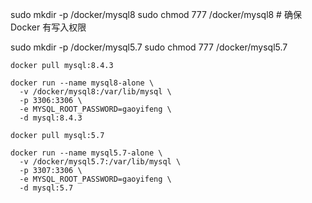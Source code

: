 
sudo mkdir -p /docker/mysql8
sudo chmod 777 /docker/mysql8  # 确保 Docker 有写入权限

sudo mkdir -p /docker/mysql5.7
sudo chmod 777 /docker/mysql5.7

~~~
docker pull mysql:8.4.3
~~~

~~~
docker run --name mysql8-alone \
  -v /docker/mysql8:/var/lib/mysql \
  -p 3306:3306 \
  -e MYSQL_ROOT_PASSWORD=gaoyifeng \
  -d mysql:8.4.3
~~~

~~~
docker pull mysql:5.7
~~~

~~~
docker run --name mysql5.7-alone \
  -v /docker/mysql5.7:/var/lib/mysql \
  -p 3307:3306 \
  -e MYSQL_ROOT_PASSWORD=gaoyifeng \
  -d mysql:5.7
~~~




